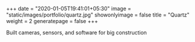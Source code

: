 +++
date = "2020-01-05T19:41:01+05:30"
image = "static/images/portfolio/quartz.jpg"
showonlyimage = false
title = "Quartz"
weight = 2
generatepage = false
+++

Built cameras, sensors, and software for big construction
